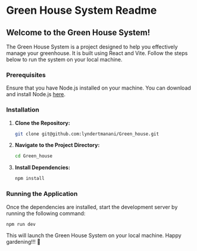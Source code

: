 # Green House System Readme

## Welcome to the Green House System!

The Green House System is a project designed to help you effectively manage your greenhouse. It is built using React and Vite. Follow the steps below to run the system on your local machine.

### Prerequisites

Ensure that you have Node.js installed on your machine. You can download and install Node.js [here](https://nodejs.org/).

### Installation
1. **Clone the Repository:**
   
   ```bash
   git clone git@github.com:lyndertmanani/Green_house.git
   ```
2. **Navigate to the Project Directory:**
   
   ```bash
   cd Green_house
   ```
3. **Install Dependencies:**
   
   ```bash
   npm install
   ```
### Running the Application

Once the dependencies are installed, start the development server by running the following command:

```bash
npm run dev
```

This will launch the Green House System on your local machine. Happy gardening!!! 🌱 
